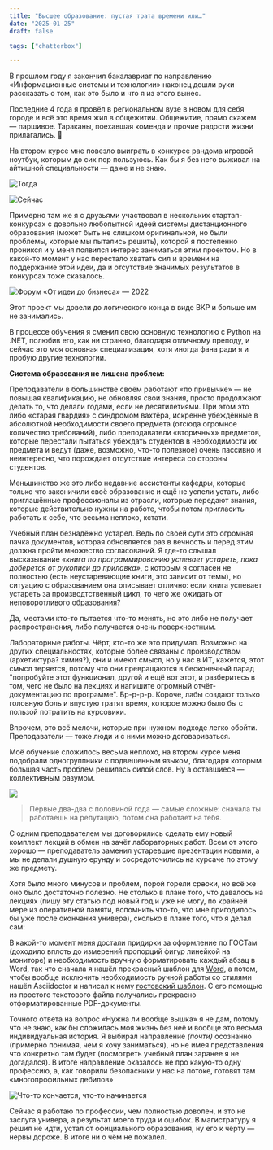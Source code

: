 ```yaml
---
title: "Высшее образование: пустая трата времени или…"
date: "2025-01-25"
draft: false

tags: ["chatterbox"]

---
```


В прошлом году я закончил бакалавриат по направлению &laquo;Информационные системы и технологии&raquo; наконец дошли руки рассказать о том, как это было и что я из этого вынес.

<!--more-->

Последние 4 года я провёл в региональном вузе в новом для себя городе и всё это время жил в общежитии. Общежитие, прямо скажем &mdash; паршивое. Тараканы, поехавшая коменда и прочие радости жизни прилагались. 🥲

На втором курсе мне повезло выиграть в конкурсе рандома игровой ноутбук, которым до сих пор пользуюсь. Как бы я без него выживал на айтишной специальности &mdash; даже и не знаю.

![Тогда](2.jpg)

![Сейчас](3.jpg)

Примерно там же я с друзьями участвовал в нескольких стартап-конкурсах с довольно любопытной идеей системы дистанционного образования (может быть не слишком оригинальной, но были проблемы, которые мы пытались решить), которой я постепенно проникся и у меня появился интерес заниматься этим проектом. Но в какой-то момент у нас перестало хватать сил и времени на поддержание этой идеи, да и отсутствие значимых результатов в конкурсах тоже сказалось.

![Форум «От идеи до бизнеса» — 2022](4.jpg)

Этот проект мы довели до логического конца в виде ВКР и больше им не занимались.

В процессе обучения я сменил свою основную технологию с Python на .NET, полюбив его, как ни странно, благодаря отличному преподу, и сейчас это моя основная специализация, хотя иногда фана ради я и пробую другие технологии.

**Система образования не лишена проблем:**

Преподаватели в большинстве своём работают &laquo;по привычке&raquo; &mdash; не повышая квалификацию, не обновляя свои знания, просто продолжают делать то, что делали годами, если не десятилетиями. При этом это либо &laquo;старая гвардия&raquo; с синдромом вахтёра, искренне убеждённые в абсолютной необходимости своего предмета (отсюда огромное количество требований), либо преподаватели &laquo;вторичных&raquo; предметов, которые перестали пытаться убеждать студентов в необходимости их предмета и ведут (даже, возможно, что-то полезное) очень пассивно и неинтересно, что порождает отсутствие интереса со стороны студентов.

Меньшинство же это либо недавние ассистенты кафедры, которые только что законичили своё образование и ещё не успели устать, либо приглашённые профессионалы из отрасли, которые передают знания, которые действительно нужны на работе, чтобы потом пригласить работать к себе, что весьма неплохо, кстати.

Учебный план безнадёжно устарел. Ведь по своей сути это огромная пачка документов, которая обновляется раз в вечность и перед этим должна пройти множество согласований. Я где-то слышал высказывание *&laquo;книга по программированию успевает устареть, пока доберется от рукописи до прилавка&raquo;*, с которым я согласен не полностью (есть неустаревающие книги, это зависит от темы), но ситуацию с образованием она описывает отлично: если книга успевает устареть за производтственный цикл, то чего же ожидать от неповоротливого образования?

Да, местами кто-то пытается что-то менять, но это либо не получает распространения, либо получается очень поверхностным.

Лабораторные работы. Чёрт, кто-то же это придумал. Возможно на других специальностях, которые более связаны с производством (архетиктура? химия?), они и имеют смысл, но у нас в ИТ, кажется, этот смысл теряется, потому что они превращаются в бесконечный парад "попробуйте этот функционал, другой и ещё вот этот, и разберитесь в том, чего не было на лекциях и напишите огромный отчёт-документацию по программе". Бр-р-р-р. Короче, лабы создают только головную боль и впустую тратят время, которое можно было бы с пользой потратить на курсовики.

Впрочем, это всё мелочи, которые при нужном подходе легко обойти. Преподаватели &mdash; тоже люди и с ними можно договариваться.

Моё обучение сложилось весьма неплохо, на втором курсе меня подобрали одногруппники с подвешенным языком, благодаря которым большая часть проблем решилась силой слов. Ну а оставшиеся &mdash; коллективным разумом.

![](1.jpg)

> Первые два-два с половиной года &mdash; самые сложные: сначала ты работаешь на репутацию, потом она работает на тебя.

С одним преподавателем мы договорились сделать ему новый комплект лекций в обмен на зачёт лабораторных работ. Всем от этого хорошо &mdash; преподаватель заменил устаревшие презентации новыми, а мы не делали душную ерунду и сосредоточились на курсаче по этому же предмету.

Хотя было много минусов и проблем, порой горели ср~~а~~оки, но всё же оно было достаточно полезно. Не столько в плане того, что давалось на лекциях (пишу эту статью под новый год и уже не могу, по крайней мере из оперативной памяти, вспомнить что-то, что мне пригодилось бы уже после окончания универа), сколько в плане того, что я делал сам:

В какой-то момент меня достали придирки за оформление по ГОСТам (доходило вплоть до измерений пропорций фигур линейкой на мониторе) и необходимость вручную форматировать каждый абзац в Word, так что сначала я нашёл прекрасный шаблон для [Word](https://github.com/konstantin-morenko/report-732-2017), а потом, чтобы вообще исключить необходимость ручной работы со стилями нашёл Asciidoctor и написал к нему [гостовский шаблон](https://github.com/dadyarri/report-template-asciidoc/). С его помощью из простого текстового файла получались прекрасно отформатированные PDF-документы.

Точного ответа на вопрос &laquo;Нужна ли вообще вышка&raquo; я не дам, потому что не знаю, как бы сложилась моя жизнь без неё и вообще это весьма индивидуальная история. Я выбирал направление *(почти)* осознанно (примерно понимая, чем я хочу заниматься), но не имея представления что конкретно там будет (посмотреть учебный план заранее я не догадался). В итоге направление оказалось не про какую-то одну профессию, а, как говорили безопасники у нас на потоке, готовят там &laquo;многопрофильных дебилов&raquo;

![Что-то кончается, что-то начинается](5.jpg)

Сейчас я работаю по профессии, чем полностью доволен, и это не заслуга универа, а результат моего труда и ошибок. В магистратуру я решил не идти, устал от официального образования, ну его к чёрту &mdash; нервы дороже. В итоге ни о чём не пожалел.